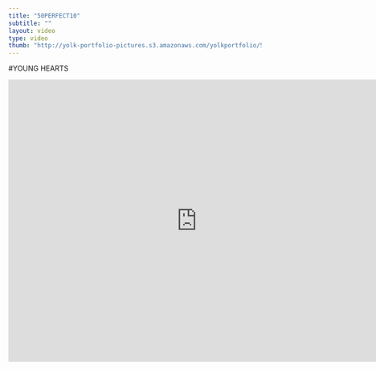 ```yaml
---
title: "50PERFECT10"
subtitle: ""
layout: video
type: video
thumb: "http://yolk-portfolio-pictures.s3.amazonaws.com/yolkportfolio/50Perfect10.jpg"
---
```



#YOUNG HEARTS

<iframe src="http://player.vimeo.com/video/25001966?title=0&amp;byline=0&amp;portrait=0&amp;autoplay=1" width="750" height="563" frameborder="0"></iframe>


